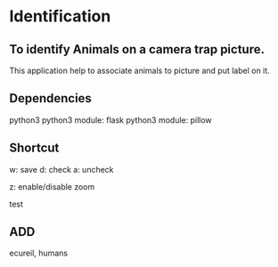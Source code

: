 <h1>Identification</h1>
<h2>To identify Animals on a camera trap picture.</h2>
<p>
This application help to associate animals to picture and put label on it.
</p>

<h2>Dependencies</h2>
<p>
python3
python3 module: flask
python3 module: pillow
</p>
<h2>Shortcut</h2>
<p>
w: save
d: check
a: uncheck

z: enable/disable zoom
</p>

<p> test </p>

<h2>ADD</h2>
<p>ecureil, humans</p>
